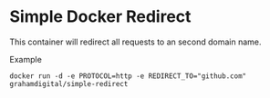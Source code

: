 # Simple Docker Redirect

This container will redirect all requests to an second domain name.

Example
```
docker run -d -e PROTOCOL=http -e REDIRECT_TO="github.com" grahamdigital/simple-redirect
```
